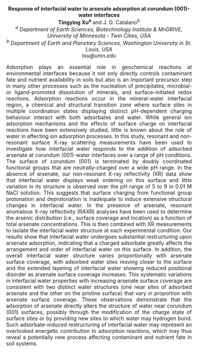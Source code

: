 <center><strong>Response of interfacial water to arsenate adsorption at corundum
(001)-water interfaces</strong>

<center><strong>Tingying Xu<sup>a</sup></strong> and J. G. Catalano<sup>b</sup>

<center><i><sup>a</sup> Department of Earth Sciences, Biotechnology Institute & MnDRIVE, University of Minnesota - Twin Cities, USA</i>

<center><i><sup>b</sup> Department of Earth and Planetary Sciences, Washington University in St. Louis, USA</i>

<center><i>txu@umn.edu</i>

<p style=text-align:justify>Adsorption plays an essential role in geochemical reactions at
environmental interfaces because it not only directly controls
contaminant fate and nutrient availability in soils but also is an
important precursor step in many other processes such as the nucleation
of precipitates, microbial- or ligand-promoted dissolution of minerals,
and surface-initiated redox reactions. Adsorption reactions occur in the
mineral-water interfacial region, a chemical and structural transition
zone where surface sites in multiple coordination states displaying
distinct pH-dependent charging behaviour interact with both adsorbates
and water. While general ion adsorption mechanisms and the effects of
surface charge on interfacial reactions have been extensively studied,
little is known about the role of water in affecting ion adsorption
processes. In this study, resonant and non-resonant surface X-ray
scattering measurements have been used to investigate how interfacial
water responds to the addition of adsorbed arsenate at corundum
(001)-water interfaces over a range of pH conditions. The surface of
corundum (001) is terminated by doubly coordinated functional groups
that are neutrally-charged over a wide pH range. In the absence of
arsenate, our non-resonant X-ray reflectivity (XR) data show that
interfacial water displays weak ordering on this surface and little
variation in its structure is observed over the pH range of 5 to 9 in
0.01 M NaCl solution. This suggests that surface charging from
functional group protonation and deprotonation is inadequate to induce
extensive structural changes in interfacial water. In the presence of
arsenate, resonant anomalous X-ray reflectivity (RAXR) analyses have
been used to determine the arsenic distribution (i.e., surface coverage
and location) as a function of total arsenate concentrations. This is
then combined with XR measurements to isolate the interfacial water
structure at each experimental condition. Our results show that
interfacial water undergoes substantial restructuring upon arsenate
adsorption, indicating that a charged adsorbate greatly affects the
arrangement and order of interfacial water on this surface. In addition,
the overall interfacial water structure varies proportionally with
arsenate surface coverage, with adsorbed water sites moving closer to
the surface and the extended layering of interfacial water showing
reduced positional disorder as arsenate surface coverage increases. This
systematic variations in interfacial water properties with increasing
arsenate surface coverage are consistent with two distinct water
structures (one near sites of adsorbed arsenate and the other on the
pristine surface) that vary in proportion with arsenate surface
coverage. These observations demonstrate that the adsorption of arsenate
directly alters the structure of water near corundum (001) surfaces,
possibly through the modification of the charge state of surface sites
or by providing new sites to which water may hydrogen bond. Such
adsorbate-induced restructuring of interfacial water may represent an
overlooked energetic contribution to adsorption reactions, which may
thus reveal a potentially new process affecting contaminant and nutrient
fate in soil systems.

